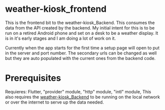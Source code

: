 # weather-kiosk_frontend
This is the frontend bit to the weather-kiosk_Backend. This consumes the data from the API created by the backend. My initial intent for this is to be run on a retired Android phone and set on a desk to be a weather display. It is in it's early stages and I am doing a lot of work on it.

Currently when the app starts for
the first time a setup page will open to put in the server and port number. The secondary urls can be changed as well but they are auto populated with the current ones from the backend code.

# Prerequisites
Requieres:  Flutter, "provider" module, "http" module, "intl" module, This also requires the [weather-kiosk_Backend](https://github.com/outlaws42/weather-kiosk_backend) to be running on the local network or over the internet to serve up the data needed.   





